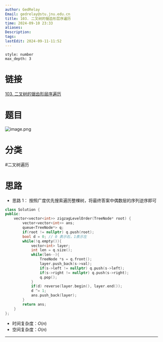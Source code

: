 ```yaml
---
author: GedRelay
Email: gedrelay@stu.jnu.edu.cn
title: 103. 二叉树的锯齿形层序遍历
time: 2024-09-10 23:33
aliases: 
Description: 
tags: 
lastEdit: 2024-09-11-11:52
---
```


```toc
style: number
max_depth: 3
```

# 链接
[103. 二叉树的锯齿形层序遍历](https://leetcode.cn/problems/binary-tree-zigzag-level-order-traversal/) 

# 题目
![image.png](https://ged-pic-bed.oss-cn-guangzhou.aliyuncs.com/img/202409102333342.png)


# 分类
#二叉树遍历 

# 思路
- 思路 1：
按照广度优先搜索遍历整棵树，将最终答案中偶数层的序列逆序即可

```cpp
class Solution {
public:
    vector<vector<int>> zigzagLevelOrder(TreeNode* root) {
        vector<vector<int>> ans;
        queue<TreeNode*> q;
        if(root != nullptr) q.push(root);
        bool d = 0; // 0 表示右，1表示左
        while(!q.empty()){
            vector<int> layer;
            int len = q.size();
            while(len--){
                TreeNode *s = q.front();
                layer.push_back(s->val);
                if(s->left != nullptr) q.push(s->left);
                if(s->right != nullptr) q.push(s->right);
                q.pop();
            }
            if(d) reverse(layer.begin(), layer.end());
            d ^= 1;
            ans.push_back(layer);
        }
        return ans;
    }
};
```


- 时间复杂度：${O\left( n \right)  }$ 
- 空间复杂度：${O\left( n \right)  }$ 


---

